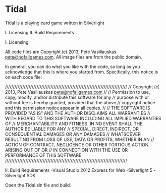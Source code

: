 Tidal
=====

Tidal is a playing card game written in Silverlight

I. Licensing
II. Build Requirements



I. Licensing

All code files are Copyright (c) 2013, Pete Vasiliauskas <pete@nofailgames.com>.
All image files are from the public domain.

In general, you can do what you like with the code, so long as you acknowledge
that this is where you started from.  Specifically, this notice is on each
code file:

//////////////////////////////////////////////////////////////////////////////
// Copyright (c) 2013, Pete Vasiliauskas <pete@nofailgames.com>
//
// Permission to use, copy, modify, and/or distribute this software for any
// purpose with or without fee is hereby granted, provided that the above
// copyright notice and this permission notice appear in all copies.
//
// THE SOFTWARE IS PROVIDED "AS IS" AND THE AUTHOR DISCLAIMS ALL WARRANTIES
// WITH REGARD TO THIS SOFTWARE INCLUDING ALL IMPLIED WARRANTIES OF
// MERCHANTABILITY AND FITNESS. IN NO EVENT SHALL THE AUTHOR BE LIABLE FOR ANY
// SPECIAL, DIRECT, INDIRECT, OR CONSEQUENTIAL DAMAGES OR ANY DAMAGES
// WHATSOEVER RESULTING FROM LOSS OF USE, DATA OR PROFITS, WHETHER IN AN
// ACTION OF CONTRACT, NEGLIGENCE OR OTHER TORTIOUS ACTION, ARISING OUT OF OR
// IN CONNECTION WITH THE USE OR PERFORMANCE OF THIS SOFTWARE.
//////////////////////////////////////////////////////////////////////////////


II. Build Requirements
-Visual Studio 2012 Express for Web
-Silverlight 5
-Silverlight SDK

Open the Tidal.sln file and build.
